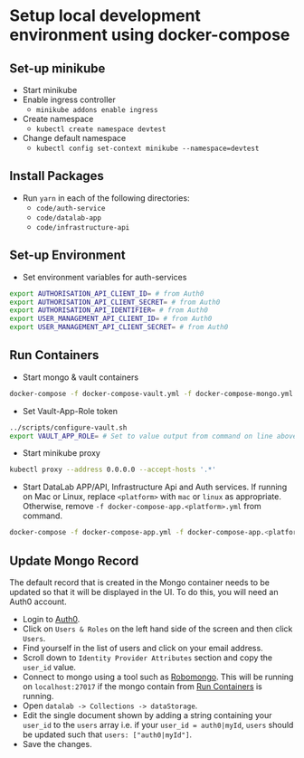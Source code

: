 # Setup local development environment using docker-compose

## Set-up minikube

- Start minikube
- Enable ingress controller
  - `minikube addons enable ingress`
- Create namespace
  - `kubectl create namespace devtest`
- Change default namespace
  - `kubectl config set-context minikube --namespace=devtest`
  
## Install Packages

- Run `yarn` in each of the following directories:
  - `code/auth-service`
  - `code/datalab-app`
  - `code/infrastructure-api`
  
## Set-up Environment  

- Set environment variables for auth-services

```bash
export AUTHORISATION_API_CLIENT_ID= # from Auth0
export AUTHORISATION_API_CLIENT_SECRET= # from Auth0
export AUTHORISATION_API_IDENTIFIER= # from Auth0
export USER_MANAGEMENT_API_CLIENT_ID= # from Auth0
export USER_MANAGEMENT_API_CLIENT_SECRET= # from Auth0
```

## Run Containers

- Start mongo & vault containers

```bash
docker-compose -f docker-compose-vault.yml -f docker-compose-mongo.yml up -d
```

- Set Vault-App-Role token

```bash
../scripts/configure-vault.sh
export VAULT_APP_ROLE= # Set to value output from command on line above
```

- Start minikube proxy

```bash
kubectl proxy --address 0.0.0.0 --accept-hosts '.*'
```

- Start DataLab APP/API, Infrastructure Api and Auth services. If running on Mac or Linux, 
replace `<platform>` with `mac` or `linux` as appropriate. Otherwise, remove 
`-f docker-compose-app.<platform>.yml` from command.

```bash
docker-compose -f docker-compose-app.yml -f docker-compose-app.<platform>.yml up
```


## Update Mongo Record

The default record that is created in the Mongo container needs to be updated so that 
it will be displayed in the UI. To do this, you will need an Auth0 account.

- Login to [Auth0](https://manage.auth0.com).
- Click on `Users & Roles` on the left hand side of the screen and then click `Users`.
- Find yourself in the list of users and click on your email address.
- Scroll down to `Identity Provider Attributes` section and copy the `user_id` value.
- Connect to mongo using a tool such as [Robomongo](https://robomongo.org/download).
This will be running on `localhost:27017` if the mongo contain from 
[Run Containers](#run-containers) is running.
- Open `datalab -> Collections -> dataStorage`.
- Edit the single document shown by adding a string containing your `user_id` to the 
`users` array i.e. if your `user_id = auth0|myId`, `users` should be updated such that
`users: ["auth0|myId"]`.
- Save the changes. 

